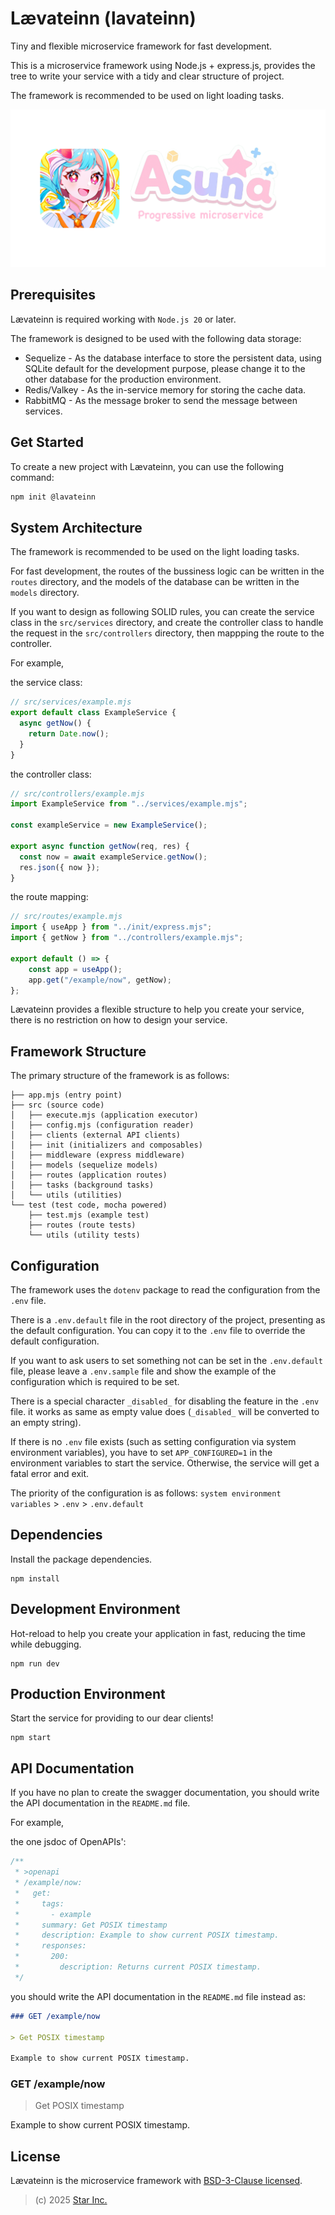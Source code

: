 # Lævateinn (lavateinn)

Tiny and flexible microservice framework for fast development.

This is a microservice framework using Node.js + express.js,
provides the tree to write your service with a tidy and clear structure of project.

The framework is recommended to be used on light loading tasks.

![lavateinn](logo.png)

## Prerequisites

Lævateinn is required working with `Node.js 20` or later.

The framework is designed to be used with the following data storage:

- Sequelize - As the database interface to store the persistent data,
  using SQLite default for the development purpose,
  please change it to the other database for the production environment.
- Redis/Valkey - As the in-service memory for storing the cache data.
- RabbitMQ - As the message broker to send the message between services.

## Get Started

To create a new project with Lævateinn, you can use the following command:

```sh
npm init @lavateinn
```

## System Architecture

The framework is recommended to be used on the light loading tasks.

For fast development,
the routes of the bussiness logic can be written in the `routes` directory,
and the models of the database can be written in the `models` directory.

If you want to design as following SOLID rules,
you can create the service class in the `src/services` directory,
and create the controller class to handle the request in the `src/controllers` directory,
then mappping the route to the controller.

For example,

the service class:

```js
// src/services/example.mjs
export default class ExampleService {
  async getNow() {
    return Date.now();
  }
}
```

the controller class:

```js
// src/controllers/example.mjs
import ExampleService from "../services/example.mjs";

const exampleService = new ExampleService();

export async function getNow(req, res) {
  const now = await exampleService.getNow();
  res.json({ now });
}
```

the route mapping:

```js
// src/routes/example.mjs
import { useApp } from "../init/express.mjs";
import { getNow } from "../controllers/example.mjs";

export default () => {
    const app = useApp();
    app.get("/example/now", getNow);
};
```

Lævateinn provides a flexible structure to help you create your service,
there is no restriction on how to design your service.

## Framework Structure

The primary structure of the framework is as follows:

```plaintext
├── app.mjs (entry point)
├── src (source code)
│   ├── execute.mjs (application executor)
│   ├── config.mjs (configuration reader)
│   ├── clients (external API clients)
│   ├── init (initializers and composables)
│   ├── middleware (express middleware)
│   ├── models (sequelize models)
│   ├── routes (application routes)
│   ├── tasks (background tasks)
│   └── utils (utilities)
└── test (test code, mocha powered)
    ├── test.mjs (example test)
    ├── routes (route tests)
    └── utils (utility tests)
```

## Configuration

The framework uses the `dotenv` package to read the configuration from the `.env` file.

There is a `.env.default` file in the root directory of the project, presenting as the default configuration.
You can copy it to the `.env` file to override the default configuration.

If you want to ask users to set something not can be set in the `.env.default` file,
please leave a `.env.sample` file and show the example of the configuration which is required to be set.

There is a special character `_disabled_` for disabling the feature in the `.env` file.
it works as same as empty value does (`_disabled_` will be converted to an empty string).

If there is no `.env` file exists (such as setting configuration via system environment variables),
you have to set `APP_CONFIGURED=1` in the environment variables to start the service. Otherwise, the service will get a fatal error and exit.

The priority of the configuration is as follows:
`system environment variables` > `.env` > `.env.default`

## Dependencies

Install the package dependencies.

```shell
npm install
```

## Development Environment

Hot-reload to help you create your application in fast,
reducing the time while debugging.

```shell
npm run dev
```

## Production Environment

Start the service for providing to our dear clients!

```shell
npm start
```

## API Documentation

If you have no plan to create the swagger documentation,
you should write the API documentation in the `README.md` file.

For example,

the one jsdoc of OpenAPIs':

```js
/**
 * >openapi
 * /example/now:
 *   get:
 *     tags:
 *       - example
 *     summary: Get POSIX timestamp
 *     description: Example to show current POSIX timestamp.
 *     responses:
 *       200:
 *         description: Returns current POSIX timestamp.
 */
```

you should write the API documentation in the `README.md` file instead as:

```markdown
### GET /example/now

> Get POSIX timestamp

Example to show current POSIX timestamp.
```

### GET /example/now

> Get POSIX timestamp

Example to show current POSIX timestamp.

## License

Lævateinn is the microservice framework with [BSD-3-Clause licensed](LICENSE).

> (c) 2025 [Star Inc.](https://starinc.xyz)
